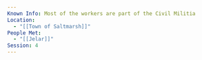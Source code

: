```yaml
---
Known Info: Most of the workers are part of the Civil Militia
Location:
  - "[[Town of Saltmarsh]]"
People Met:
  - "[[Jelar]]"
Session: 4
---
```

